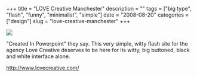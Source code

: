 +++
title = "LOVE Creative Manchester"
description = ""
tags = ["big type", "flash", "funny", "minimalist", "simple"]
date = "2008-08-20"
categories = ["design"]
slug = "love-creative-manchester"
+++


 

  <div id="screens-thumbs" class="clearfix">
    <div class="txt-center" id="design-submission"><a href="http://www.lovecreative.com/"><img id='bluga-thumbnail-1349' class='bluga-thumbnail large' src='//media.konigi.com/bluga/
wt48ac4d930d7e1_0.jpg'/></a></div>  
  </div>   
<p>"Created In Powerpoint" they say. This very simple, witty flash site for the agency Love Creative deserves to be here for its witty, big buttoned, black and white interface alone. </p>
<p><a href="http://www.lovecreative.com/">http://www.lovecreative.com/</a></p>




